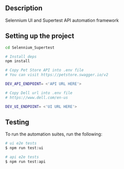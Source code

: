

## Description

Selennium UI and Supertest API automation framework


## Setting up the project
```bash
cd Selennium_Supertest

# Install deps
npm install

# Copy Pet Store API into .env file
# You can visit https://petstore.swagger.io/v2

DEV_API_ENDPOINT= <'API URL HERE'>

# Copy Dell url into .env file
# https://www.dell.com/en-us

DEV_UI_ENDPOINT= <'UI URL HERE'>

```

## Testing

To run the automation suites, run the following:


```bash
# ui e2e tests
$ npm run test:ui

# api e2e tests
$ npm run test:api

```
